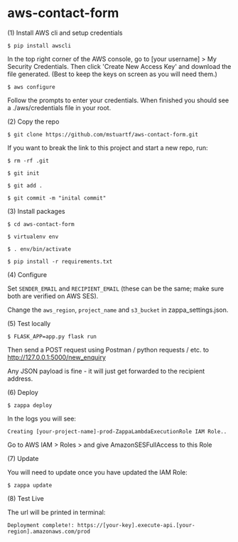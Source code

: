 # aws-contact-form


(1) Install AWS cli and setup credentials

`$ pip install awscli`

In the top right corner of the AWS console, go to [your username] > My Security Credentials. Then click 'Create New Access Key' and download the file generated. (Best to keep the keys on screen as you will need them.)

`$ aws configure`

Follow the prompts to enter your credentials. When finished you should see a ./aws/credentials file in your root. 

(2) Copy the repo

`$ git clone https://github.com/mstuartf/aws-contact-form.git`

If you want to break the link to this project and start a new repo, run:

`$ rm -rf .git`

`$ git init`

`$ git add .`

`$ git commit -m "inital commit"`

(3) Install packages

`$ cd aws-contact-form`

`$ virtualenv env`

`$ . env/bin/activate`

`$ pip install -r requirements.txt`

(4) Configure

Set `SENDER_EMAIL` and `RECIPIENT_EMAIL` (these can be the same; make sure both are verified on AWS SES).

Change the `aws_region`, `project_name` and `s3_bucket` in zappa_settings.json.

(5) Test locally

`$ FLASK_APP=app.py flask run`

Then send a POST request using Postman / python requests / etc. to http://127.0.0.1:5000/new_enquiry

Any JSON payload is fine - it will just get forwarded to the recipient address.

(6) Deploy

`$ zappa deploy`

In the logs you will see:

`Creating [your-project-name]-prod-ZappaLambdaExecutionRole IAM Role..`

Go to AWS IAM > Roles > and give AmazonSESFullAccess to this Role

(7) Update

You will need to update once you have updated the IAM Role:

`$ zappa update`

(8) Test Live

The url will be printed in terminal: 

`Deployment complete!: https://[your-key].execute-api.[your-region].amazonaws.com/prod`

